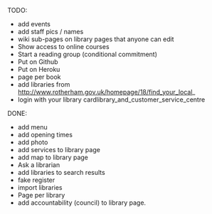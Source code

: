 TODO:

* add events
* add staff pics / names
* wiki sub-pages on library pages that anyone can edit
* Show access to online courses
* Start a reading group (conditional commitment)
* Put on Github
* Put on Heroku
* page per book
* add libraries from http://www.rotherham.gov.uk/homepage/18/find_your_local_
* login with your library cardlibrary_and_customer_service_centre

DONE:
* add menu
* add opening times
* add photo
* add services to library page
* add map to library page
* Ask a librarian
* add libraries to search results
* fake register
* import libraries
* Page per library
* add accountability (council) to library page.